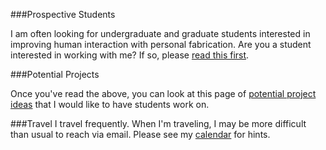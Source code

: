 ###Prospective Students

I am often looking for undergraduate and graduate students interested
in improving human interaction with personal fabrication. Are you a
student interested in working with me? If so, please [read this
first](prospective_students.html).

###Potential Projects

Once you've read the above, you can look at this page of [potential
project ideas](projects.html) that I would like to have students work
on.

###Travel
I travel frequently. When I'm traveling, I may be more difficult than
usual to reach via email. Please see my [calendar](calendar.html) for
hints.
